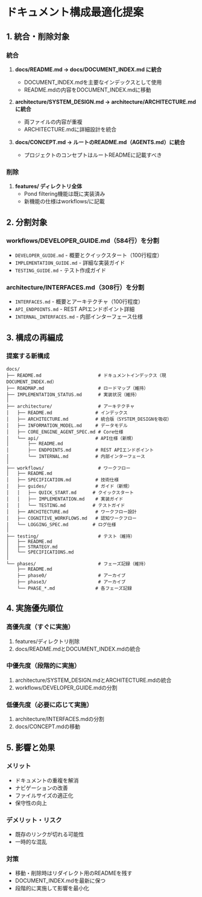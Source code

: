 # ドキュメント構成最適化提案

## 1. 統合・削除対象

### 統合

1. **docs/README.md → docs/DOCUMENT_INDEX.md に統合**
   - DOCUMENT_INDEX.mdを主要なインデックスとして使用
   - README.mdの内容をDOCUMENT_INDEX.mdに移動

2. **architecture/SYSTEM_DESIGN.md → architecture/ARCHITECTURE.md に統合**
   - 両ファイルの内容が重複
   - ARCHITECTURE.mdに詳細設計を統合

3. **docs/CONCEPT.md → ルートのREADME.md（AGENTS.md）に統合**
   - プロジェクトのコンセプトはルートREADMEに記載すべき

### 削除

1. **features/ ディレクトリ全体**
   - Pond filtering機能は既に実装済み
   - 新機能の仕様はworkflows/に記載

## 2. 分割対象

### workflows/DEVELOPER_GUIDE.md（584行）を分割

- `DEVELOPER_GUIDE.md` - 概要とクイックスタート（100行程度）
- `IMPLEMENTATION_GUIDE.md` - 詳細な実装ガイド
- `TESTING_GUIDE.md` - テスト作成ガイド

### architecture/INTERFACES.md（308行）を分割

- `INTERFACES.md` - 概要とアーキテクチャ（100行程度）
- `API_ENDPOINTS.md` - REST APIエンドポイント詳細
- `INTERNAL_INTERFACES.md` - 内部インターフェース仕様

## 3. 構成の再編成

### 提案する新構成

```
docs/
├── README.md                     # ドキュメントインデックス（現DOCUMENT_INDEX.md）
├── ROADMAP.md                    # ロードマップ（維持）
├── IMPLEMENTATION_STATUS.md      # 実装状況（維持）
│
├── architecture/                 # アーキテクチャ
│   ├── README.md                # インデックス
│   ├── ARCHITECTURE.md          # 統合版（SYSTEM_DESIGNを吸収）
│   ├── INFORMATION_MODEL.md     # データモデル
│   ├── CORE_ENGINE_AGENT_SPEC.md # Core仕様
│   └── api/                     # API仕様（新規）
│       ├── README.md
│       ├── ENDPOINTS.md         # REST APIエンドポイント
│       └── INTERNAL.md          # 内部インターフェース
│
├── workflows/                    # ワークフロー
│   ├── README.md
│   ├── SPECIFICATION.md         # 技術仕様
│   ├── guides/                  # ガイド（新規）
│   │   ├── QUICK_START.md      # クイックスタート
│   │   ├── IMPLEMENTATION.md    # 実装ガイド
│   │   └── TESTING.md          # テストガイド
│   ├── ARCHITECTURE.md          # ワークフロー設計
│   ├── COGNITIVE_WORKFLOWS.md   # 認知ワークフロー
│   └── LOGGING_SPEC.md         # ログ仕様
│
├── testing/                      # テスト（維持）
│   ├── README.md
│   ├── STRATEGY.md
│   └── SPECIFICATIONS.md
│
└── phases/                       # フェーズ記録（維持）
    ├── README.md
    ├── phase0/                   # アーカイブ
    ├── phase3/                   # アーカイブ
    └── PHASE_*.md               # 各フェーズ記録
```

## 4. 実施優先順位

### 高優先度（すぐに実施）

1. features/ディレクトリ削除
2. docs/README.mdとDOCUMENT_INDEX.mdの統合

### 中優先度（段階的に実施）

1. architecture/SYSTEM_DESIGN.mdとARCHITECTURE.mdの統合
2. workflows/DEVELOPER_GUIDE.mdの分割

### 低優先度（必要に応じて実施）

1. architecture/INTERFACES.mdの分割
2. docs/CONCEPT.mdの移動

## 5. 影響と効果

### メリット

- ドキュメントの重複を解消
- ナビゲーションの改善
- ファイルサイズの適正化
- 保守性の向上

### デメリット・リスク

- 既存のリンクが切れる可能性
- 一時的な混乱

### 対策

- 移動・削除時はリダイレクト用のREADMEを残す
- DOCUMENT_INDEX.mdを最新に保つ
- 段階的に実施して影響を最小化

